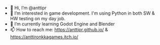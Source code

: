 - 👋 Hi, I’m @anttipr
- 👀 I’m interested in game development. I'm using Python in both SW & HW testing on my day job.
- 🌱 I’m currently learning Godot Engine and Blender
- 📫 How to reach me: https://anttipr.github.io/ & https://anttironkkagames.itch.io/

<!---
anttipr/anttipr is a ✨ special ✨ repository because its `README.md` (this file) appears on your GitHub profile.
You can click the Preview link to take a look at your changes.
--->
